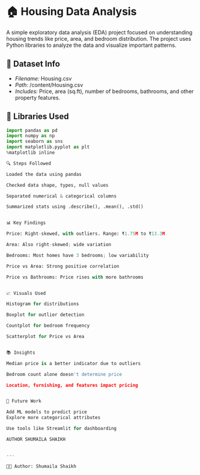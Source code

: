  # 🏠 Housing Data Analysis

A simple exploratory data analysis (EDA) project focused on understanding housing trends like price, area, and bedroom distribution. The project uses Python libraries to analyze the data and visualize important patterns.

## 📁 Dataset Info

- *Filename:* Housing.csv  
- *Path:* /content/Housing.csv  
- *Includes:* Price, area (sq.ft), number of bedrooms, bathrooms, and other property features.

## 🧰 Libraries Used

```python
import pandas as pd  
import numpy as np  
import seaborn as sns  
import matplotlib.pyplot as plt  
%matplotlib inline

🔍 Steps Followed

Loaded the data using pandas

Checked data shape, types, null values

Separated numerical & categorical columns

Summarized stats using .describe(), .mean(), .std()


📊 Key Findings

Price: Right-skewed, with outliers. Range: ₹1.75M to ₹13.3M

Area: Also right-skewed; wide variation

Bedrooms: Most homes have 3 bedrooms; low variability

Price vs Area: Strong positive correlation

Price vs Bathrooms: Price rises with more bathrooms


📈 Visuals Used

Histogram for distributions

Boxplot for outlier detection

Countplot for bedroom frequency

Scatterplot for Price vs Area


📚 Insights

Median price is a better indicator due to outliers

Bedroom count alone doesn't determine price

Location, furnishing, and features impact pricing


🔧 Future Work

Add ML models to predict price
Explore more categorical attributes

Use tools like Streamlit for dashboarding

AUTHOR SHUMAILA SHAIKH


---

👩‍💻 Author: Shumaila Shaikh
